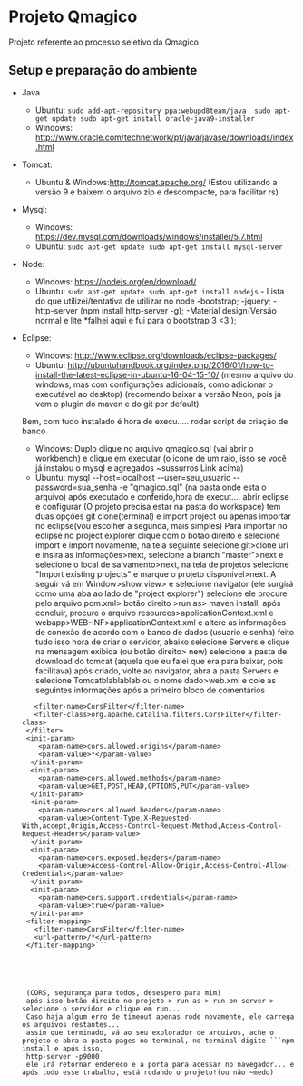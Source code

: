 # Projeto Qmagico
Projeto referente ao processo seletivo da Qmagico

## Setup e preparação do ambiente
- Java
  - Ubuntu: 
        ```sudo add-apt-repository ppa:webupd8team/java 
           sudo apt-get update
           sudo apt-get install oracle-java9-installer```
  - Windows: http://www.oracle.com/technetwork/pt/java/javase/downloads/index.html
- Tomcat:
  - Ubuntu & Windows:http://tomcat.apache.org/ (Estou utilizando a versão 9 e baixem o arquivo zip e descompacte, para facilitar rs)
  
- Mysql:
  - Windows: https://dev.mysql.com/downloads/windows/installer/5.7.html
  - Ubuntu: ```sudo apt-get update
                sudo apt-get install mysql-server```
- Node:
     - Windows: https://nodejs.org/en/download/
     - Ubuntu: ```sudo apt-get update
              sudo apt-get install nodejs``` 
      - Lista do que utilizei/tentativa de utilizar no node
            -bootstrap;
            -jquery;
            -http-server (npm install http-server -g);
            -Material design(Versão normal e lite *falhei aqui e fui para o bootstrap 3 <3 );
- Eclipse:
  - Windows: http://www.eclipse.org/downloads/eclipse-packages/
  - Ubuntu: http://ubuntuhandbook.org/index.php/2016/01/how-to-install-the-latest-eclipse-in-ubuntu-16-04-15-10/ (mesmo arquivo do windows, mas com configurações adicionais, como adicionar o executável ao desktop)
  (recomendo baixar a versão Neon, pois já vem o plugin do maven e do git por default)
  
  Bem, com tudo instalado é hora de execu..... rodar script de criação de banco
    - Windows: Duplo clique no arquivo qmagico.sql (vai abrir o workbench)  e clique em executar (o icone de um raio, isso se você já instalou o mysql e agregados ~sussurros Link acima)
    - Ubuntu: mysql --host=localhost --user=seu_usuario --password=sua_senha  -e "qmagico.sql" (na pasta onde esta o arquivo)
    após executado e conferido,hora de execut.... abrir eclipse e configurar (O projeto precisa estar na pasta do workspace)
    tem duas opções git clone(terminal) e import project ou apenas importar no eclipse(vou escolher a segunda, mais simples)
    Para importar no eclipse no project explorer clique com o botao direito e selecione import e import novamente, 
    na tela seguinte selecione git>clone uri e insira as informações>next, 
    selecione a branch "master">next e selecione o local de salvamento>next, 
    na tela de projetos selecione "Import existing projects" e marque o projeto disponivel>next.
    A seguir vá em Window>show view> e selecione navigator (ele surgirá como uma aba ao lado de "project explorer")
    selecione ele procure pelo arquivo pom.xml> botão direito >run as> maven install, após concluir,
    procure o arquivo resources>applicationContext.xml e webapp>WEB-INF>applicationContext.xml e altere as informações de conexão de acordo com o banco de dados (usuario e senha)
    feito tudo isso hora de criar o servidor, abaixo selecione Servers e clique na mensagem exibida (ou botão direito> new) selecione a pasta de download do tomcat (aquela que eu falei que era para baixar, pois facilitava)
    após criado, volte ao navigator, abra a pasta  Servers e selecione Tomcatblablablab ou o nome dado>web.xml e cole as seguintes informações após a primeiro bloco de comentários
    ```<filter>
       <filter-name>CorsFilter</filter-name>
       <filter-class>org.apache.catalina.filters.CorsFilter</filter-class>
     </filter>
     <init-param>
	    <param-name>cors.allowed.origins</param-name>
	    <param-value>*</param-value>
	  </init-param>
	  <init-param>
	    <param-name>cors.allowed.methods</param-name>
	    <param-value>GET,POST,HEAD,OPTIONS,PUT</param-value>
	  </init-param>
	  <init-param>
	    <param-name>cors.allowed.headers</param-name>
	    <param-value>Content-Type,X-Requested-With,accept,Origin,Access-Control-Request-Method,Access-Control-Request-Headers</param-value>
	  </init-param>
	  <init-param>
	    <param-name>cors.exposed.headers</param-name>
	    <param-value>Access-Control-Allow-Origin,Access-Control-Allow-Credentials</param-value>
	  </init-param>
	  <init-param>
	    <param-name>cors.support.credentials</param-name>
	    <param-value>true</param-value>
	  </init-param>
     <filter-mapping>
       <filter-name>CorsFilter</filter-name>
       <url-pattern>/*</url-pattern>
     </filter-mapping>```
     
     
     
     
     
     (CORS, segurança para todos, desespero para mim)
     após isso botão direito no projeto > run as > run on server > selecione o servidor e clique em run...
     Caso haja algum erro de timeout apenas rode novamente, ele carrega os arquivos restantes...
     assim que terminado, vá ao seu explorador de arquivos, ache o projeto e abra a pasta pages no terminal, no terminal digite ```npm install e após isso, 
     http-server -p9000
     ele irá retornar endereco e a porta para acessar no navegador... e após todo esse trabalho, está rodando o projeto!(ou não ~medo)
     
    
    

